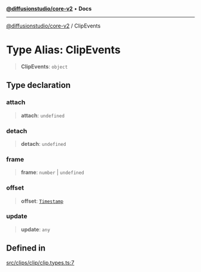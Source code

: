 [**@diffusionstudio/core-v2**](../README.md) • **Docs**

***

[@diffusionstudio/core-v2](../globals.md) / ClipEvents

# Type Alias: ClipEvents

> **ClipEvents**: `object`

## Type declaration

### attach

> **attach**: `undefined`

### detach

> **detach**: `undefined`

### frame

> **frame**: `number` \| `undefined`

### offset

> **offset**: [`Timestamp`](../classes/Timestamp.md)

### update

> **update**: `any`

## Defined in

[src/clips/clip/clip.types.ts:7](https://github.com/diffusionstudio/core-v2/blob/ce69ef92917fd6c7f2f6e872cf6c87954dee9b56/src/clips/clip/clip.types.ts#L7)
